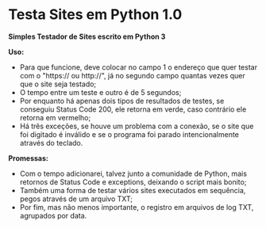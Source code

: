 # Testa Sites em Python 1.0
**Simples Testador de Sites escrito em Python 3**

**Uso:**
- Para que funcione, deve colocar no campo 1 o endereço que quer testar com o "https:// ou http://", já no segundo campo quantas vezes quer que o site seja testado;
- O tempo entre um teste e outro é de 5 segundos;
- Por enquanto há apenas dois tipos de resultados de testes, se conseguiu Status Code 200, ele retorna em verde, caso contrário ele retorna em vermelho;
- Há três exceções, se houve um problema com a conexão, se o site que foi digitado é inválido e se o programa foi parado intencionalmente através do teclado.

**Promessas:**
- Com o tempo adicionarei, talvez junto a comunidade de Python, mais retornos de Status Code e exceptions, deixando o script mais bonito;
- Também uma forma de testar vários sites executados em sequência, pegos através de um arquivo TXT;
- Por fim, mas não menos importante, o registro em arquivos de log TXT, agrupados por data.
